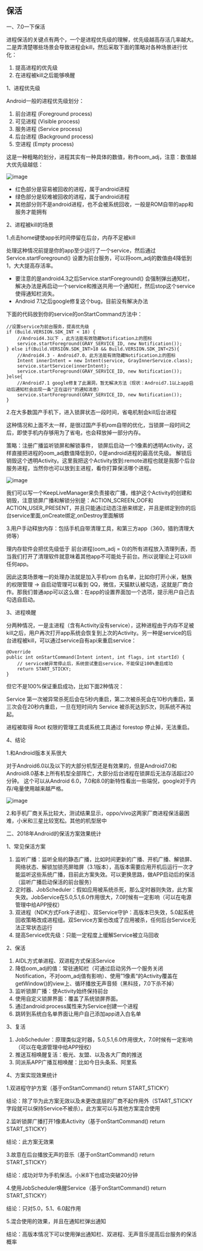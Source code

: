 ## 保活

一、7.0一下保活

进程保活的关键点有两个，一个是进程优先级的理解，优先级越高存活几率越大。二是弄清楚哪些场景会导致进程会kill，然后采取下面的策略对各种场景进行优化：

1. 提高进程的优先级
2. 在进程被kill之后能够唤醒

1、进程优先级

Android一般的进程优先级划分：

1. 前台进程 (Foreground process)
2. 可见进程 (Visible process)
3. 服务进程 (Service process)
4. 后台进程 (Background process)
5. 空进程 (Empty process)

这是一种粗略的划分，进程其实有一种具体的数值，称作oom_adj，注意：数值越大优先级越低：

![image](pic/p404.png)

* 红色部分是容易被回收的进程，属于android进程
* 绿色部分是较难被回收的进程，属于android进程
* 其他部分则不是android进程，也不会被系统回收，一般是ROM自带的app和服务才能拥有

2、进程被kill的场景

1.点击home键使app长时间停留在后台，内存不足被kill

处理这种情况前提是你的app至少运行了一个service，然后通过Service.startForeground() 设置为前台服务，可以将oom_adj的数值由4降低到1，大大提高存活率。

* 要注意的是android4.3之后Service.startForeground() 会强制弹出通知栏，解决办法是再启动一个service和推送共用一个通知栏，然后stop这个service使得通知栏消失。
* Android 7.1之后google修复这个bug，目前没有解决办法

下面的代码放到你的service的onStartCommand方法中：

```
//设置service为前台服务，提高优先级
if (Build.VERSION.SDK_INT < 18) {
    //Android4.3以下 ，此方法能有效隐藏Notification上的图标
    service.startForeground(GRAY_SERVICE_ID, new Notification());
} else if(Build.VERSION.SDK_INT>18 && Build.VERSION.SDK_INT<25){
    //Android4.3 - Android7.0，此方法能有效隐藏Notification上的图标
    Intent innerIntent = new Intent(service, GrayInnerService.class);
    service.startService(innerIntent);
    service.startForeground(GRAY_SERVICE_ID, new Notification());
}else{
    //Android7.1 google修复了此漏洞，暂无解决方法（现状：Android7.1以上app启动后通知栏会出现一条"正在运行"的通知消息）
    service.startForeground(GRAY_SERVICE_ID, new Notification());
}
```

2.在大多数国产手机下，进入锁屏状态一段时间，省电机制会kill后台进程

这种情况和上面不太一样，是很过国产手机rom自带的优化，当锁屏一段时间之后，即使手机内存够用为了省电，也会释放掉一部分内存。

策略：注册广播监听锁屏和解锁事件， 锁屏后启动一个1像素的透明Activity，这样直接把进程的oom_adj数值降低到0，0是android进程的最高优先级。 解锁后销毁这个透明Activity。这里我把这个Activity放到:remote进程也就是我那个后台服务进程，当然你也可以放到主进程，看你打算保活哪个进程。

![image](pic/p405.png)

我们可以写一个KeepLiveManager来负责接收广播，维护这个Activity的创建和销毁，注意锁屏广播和解锁分别是：ACTION_SCREEN_OOF和ACTION_USER_PRESENT，并且只能通过动态注册来绑定，并且是绑定到你的后台service里面,onCreate绑定,onDestroy里面解绑

3.用户手动释放内存：包括手机自带清理工具，和第三方app（360，猎豹清理大师等）

理内存软件会把优先级低于 前台进程(oom_adj = 0)的所有进程放入清理列表，而当我们打开了清理软件就意味着其他app不可能处于前台。所以说理论上可以kill任何app。

因此这类场景唯一的处理办法就是加入手机rom 白名单，比如你打开小米，魅族的权限管理 -> 自启动管理可以看到 QQ，微信，天猫默认被勾选，这就是厂商合作。那我们普通app可以这么做：在app的设置界面加一个选项，提示用户自己去勾选自启动。

3、进程唤醒

分两种情况，一是主进程（含有Activity没有service），这种进程由于内存不足被kill之后，用户再次打开app系统会恢复到上次的Activity。另一种是service的后台进程被kill，可以通过service自有api来重启service：

```
@Override
public int onStartCommand(Intent intent, int flags, int startId) {
    // service被异常停止后，系统尝试重启service，不能保证100%重启成功
    return START_STICKY;    
}
```

但它不是100%保证重启成功，比如下面2种情况：

Service 第一次被异常杀死后会在5秒内重启，第二次被杀死会在10秒内重启，第三次会在20秒内重启，一旦在短时间内 Service 被杀死达到5次，则系统不再拉起。

进程被取得 Root 权限的管理工具或系统工具通过 forestop 停止掉，无法重启。

4、结论

1.和Android版本关系很大

对于Android6.0以及以下的大部分机型还是有效果的，但是Android7.0和Android8.0基本上所有机型全部阵亡，大部分后台进程在锁屏后无法存活超过20分钟。
这个可以从Android 6.0，7.0和8.0的新特性看出一些端倪，google对于内存/电量使用越来越严格。

![image](pic/p406.png)

2.和手机厂商关系比较大，测试结果显示，oppo/vivo这两家厂商进程保活最困难，小米和三星比较宽松。其他的机型居中

二、2018年Android的保活方案效果统计

1、常见保活方案

1. 监听广播：监听全局的静态广播，比如时间更新的广播、开机广播、解锁屏、网络状态、解锁加锁亮屏暗屏（3.1版本），高版本需要应用开机后运行一次才能监听这些系统广播，目前此方案失效。可以更换思路，做APP启动后的保活（监听广播启动保活的前台服务）
2. 定时器、JobScheduler：假如应用被系统杀死，那么定时器则失效，此方案失效。JobService在5.0,5.1,6.0作用很大，7.0时候有一定影响（可以在电源管理中给APP授权）
3. 双进程（NDK方式Fork子进程）、双Service守护：高版本已失效，5.0起系统回收策略改成进程组。双Service方案也改成了应用被杀，任何后台Service无法正常状态运行
4. 提高Service优先级：只能一定程度上缓解Service被立马回收

2、保活

1. AIDL方式单进程、双进程方式保活Service
2. 降低oom_adj的值：常驻通知栏（可通过启动另外一个服务关闭Notification，不对oom_adj值有影响）、使用”1像素“的Activity覆盖在getWindow()的view上、循环播放无声音频（黑科技，7.0下杀不掉）
3. 监听锁屏广播：使Activity始终保持前台
4. 使用自定义锁屏界面：覆盖了系统锁屏界面。
5. 通过android:process属性来为Service创建一个进程
6. 跳转到系统白名单界面让用户自己添加app进入白名单

3、复活

1. JobScheduler：原理类似定时器，5.0,5.1,6.0作用很大，7.0时候有一定影响（可以在电源管理中给APP授权）
2. 推送互相唤醒复活：极光、友盟、以及各大厂商的推送
3. 同派系APP广播互相唤醒：比如今日头条系、阿里系

4、方案实现效果统计

1.双进程守护方案（基于onStartCommand() return START_STICKY）

结论：除了华为此方案无效以及未更改底层的厂商不起作用外（START_STICKY字段就可以保持Service不被杀）。此方案可以与其他方案混合使用

2.监听锁屏广播打开1像素Activity（基于onStartCommand() return START_STICKY）

结论：此方案无效果

3.故意在后台播放无声的音乐（基于onStartCommand() return START_STICKY）

结论：成功对华为手机保活。小米8下也成功突破20分钟

4.使用JobScheduler唤醒Service（基于onStartCommand() return START_STICKY）

结论：只对5.0，5.1、6.0起作用

5.混合使用的效果，并且在通知栏弹出通知

结论：高版本情况下可以使用弹出通知栏、双进程、无声音乐提高后台服务的保活概率